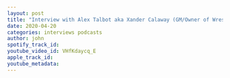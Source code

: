 ```yaml
---
layout: post
title: "Interview with Alex Talbot aka Xander Calaway (GM/Owner of Wrestling For...)"
date: 2020-04-20
categories: interviews podcasts
author: john
spotify_track_id: 
youtube_video_id: VHfKdaycq_E
apple_track_id: 
youtube_metadata: 
---
```

